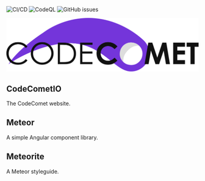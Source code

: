 ![CI/CD](https://github.com/FreekMencke/CodeCometIO/workflows/CI/CD/badge.svg)
![CodeQL](https://github.com/FreekMencke/CodeCometIO/workflows/CodeQL/badge.svg)
![GitHub issues](https://img.shields.io/github/issues/FreekMencke/CodeCometIO.svg)

![](.//projects/code-comet-io/src/assets/logo-light.svg)

## CodeCometIO

The CodeComet website.

## Meteor

A simple Angular component library.

## Meteorite

A Meteor styleguide.
